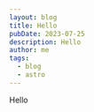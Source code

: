 ```yaml
---
layout: blog
title: Hello
pubDate: 2023-07-25
description: Hello
author: me
tags:
  - blog
  - astro
---
```


Hello

